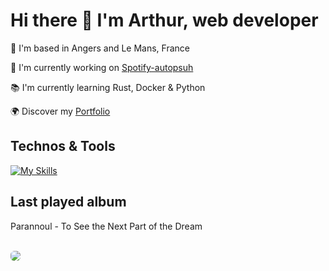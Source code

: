 # Hi there 👋 I'm Arthur, web developer

📍 I'm based in Angers and Le Mans, France

🚀 I'm currently working on [Spotify-autopsuh](https://github.com/abroudoux/spotify-autopush.git)

📚 I'm currently learning Rust, Docker & Python

🌍 Discover my [Portfolio](https://abroudoux-portfolio.vercel.app/)

## Technos & Tools

[![My Skills](https://skillicons.dev/icons?i=js,typescript,scss,react,tailwind,nestjs,git,bash,nodejs,mongodb,rust,python,postman,docker,postgres,vercel&perline=8)](https://skillicons.dev)

## Last played album

<div>
    <p>Parannoul - To See the Next Part of the Dream</p>
    <br>
    <img style="max-width: 400px; border-radius: 6px" src="https://i.scdn.co/image/ab67616d0000b2732c373d645f0cb73dedde2683"/>
</div>
